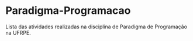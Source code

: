 # Paradigma-Programacao
Lista das atividades realizadas na disciplina de Paradigma de Programação na UFRPE.
